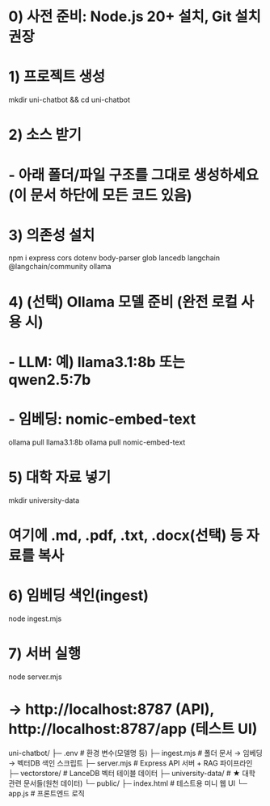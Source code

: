 # 0) 사전 준비: Node.js 20+ 설치, Git 설치 권장
# 1) 프로젝트 생성
mkdir uni-chatbot && cd uni-chatbot


# 2) 소스 받기
# - 아래 폴더/파일 구조를 그대로 생성하세요 (이 문서 하단에 모든 코드 있음)


# 3) 의존성 설치
npm i express cors dotenv body-parser glob lancedb langchain @langchain/community ollama


# 4) (선택) Ollama 모델 준비 (완전 로컬 사용 시)
# - LLM: 예) llama3.1:8b 또는 qwen2.5:7b
# - 임베딩: nomic-embed-text
ollama pull llama3.1:8b
ollama pull nomic-embed-text


# 5) 대학 자료 넣기
mkdir university-data
# 여기에 .md, .pdf, .txt, .docx(선택) 등 자료를 복사


# 6) 임베딩 색인(ingest)
node ingest.mjs


# 7) 서버 실행
node server.mjs
# → http://localhost:8787 (API), http://localhost:8787/app (테스트 UI)


uni-chatbot/
├─ .env # 환경 변수(모델명 등)
├─ ingest.mjs # 폴더 문서 → 임베딩 → 벡터DB 색인 스크립트
├─ server.mjs # Express API 서버 + RAG 파이프라인
├─ vectorstore/ # LanceDB 벡터 테이블 데이터
├─ university-data/ # ★ 대학 관련 문서들(원천 데이터)
└─ public/
├─ index.html # 테스트용 미니 웹 UI
└─ app.js # 프론트엔드 로직
